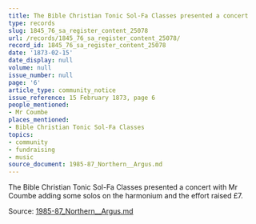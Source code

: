 ```yaml
---
title: The Bible Christian Tonic Sol-Fa Classes presented a concert
type: records
slug: 1845_76_sa_register_content_25078
url: /records/1845_76_sa_register_content_25078/
record_id: 1845_76_sa_register_content_25078
date: '1873-02-15'
date_display: null
volume: null
issue_number: null
page: '6'
article_type: community_notice
issue_reference: 15 February 1873, page 6
people_mentioned:
- Mr Coumbe
places_mentioned:
- Bible Christian Tonic Sol-Fa Classes
topics:
- community
- fundraising
- music
source_document: 1985-87_Northern__Argus.md
---
```


The Bible Christian Tonic Sol-Fa Classes presented a concert with Mr Coumbe adding some solos on the harmonium and the effort raised £7.

Source: [1985-87_Northern__Argus.md](/downloads/markdown/1985-87_Northern__Argus.md)
